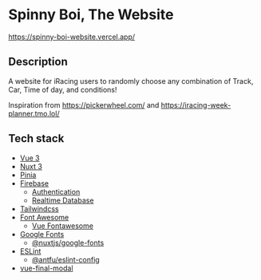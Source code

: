 # Spinny Boi, The Website
https://spinny-boi-website.vercel.app/

## Description
A website for iRacing users to randomly choose any combination of Track, Car, Time of day, and conditions!

Inspiration from https://pickerwheel.com/ and https://iracing-week-planner.tmo.lol/
## Tech stack
- [Vue 3](https://github.com/vuejs/)
- [Nuxt 3](https://github.com/nuxt/nuxt)
- [Pinia](https://github.com/vuejs/pinia)
- [Firebase](https://github.com/firebase/)
  - [Authentication](https://firebase.google.com/docs/auth)
  - [Realtime Database](https://firebase.google.com/docs/database)
- [Tailwindcss](https://github.com/tailwindlabs/tailwindcss)
- [Font Awesome](https://github.com/FortAwesome/Font-Awesome)
  - [Vue Fontawesome](https://github.com/FortAwesome/vue-fontawesome)
- [Google Fonts](https://fonts.google.com/)
  - [@nuxtjs/google-fonts](https://github.com/nuxt-modules/google-fonts)
- [ESLint](https://github.com/eslint/eslint)
  - [@antfu/eslint-config](https://github.com/antfu/eslint-config)
- [vue-final-modal](https://github.com/vue-final/vue-final-modal)
